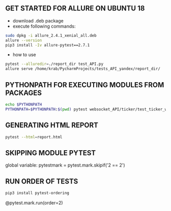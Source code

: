 ## GET STARTED FOR ALLURE ON UBUNTU 18

* download .deb package 
* execute following commands:
```bash
sudo dpkg -i allure_2.4.1_xenial_all.deb
allure --version
pip3 install -Iv allure-pytest==2.7.1

```
* how to use
```bash
pytest --alluredir=./report_dir test_API.py
allure serve /home/krab/PycharmProjects/tests_API_yandex/report_dir/

```
## PYTHONPATH FOR EXECUTING MODULES FROM PACKAGES 

```bash
echo $PYTHONPATH 
PYTHONPATH=$PYTHONPATH:$(pwd) pytest websocket_API/ticker/test_ticker_ws.py 
```
## GENERATING HTML REPORT

```bash
pytest --html=report.html
```
## SKIPPING MODULE PYTEST

global variable:
pytestmark = pytest.mark.skipif('2 == 2')

## RUN ORDER OF TESTS
```bash
pip3 install pytest-ordering
```
@pytest.mark.run(order=2)

